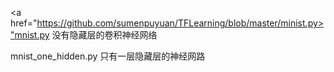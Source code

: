 <a href="https://github.com/sumenpuyuan/TFLearning/blob/master/minist.py>"mnist.py</a> 没有隐藏层的卷积神经网络

mnist_one_hidden.py 只有一层隐藏层的神经网路